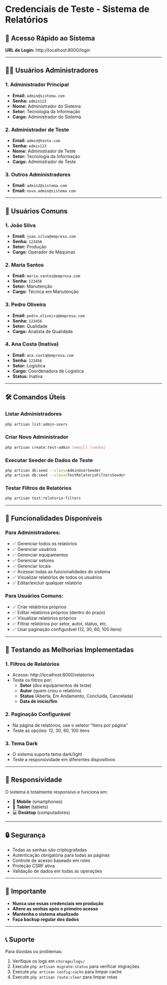 # Credenciais de Teste - Sistema de Relatórios

## 🚀 Acesso Rápido ao Sistema

**URL de Login:** http://localhost:8000/login

---

## 👨‍💼 Usuários Administradores

### 1. Administrador Principal
- **Email:** `admin@sistema.com`
- **Senha:** `admin123`
- **Nome:** Administrador do Sistema
- **Setor:** Tecnologia da Informação
- **Cargo:** Administrador do Sistema

### 2. Administrador de Teste
- **Email:** `admin@teste.com`
- **Senha:** `admin123`
- **Nome:** Administrador de Teste
- **Setor:** Tecnologia da Informação
- **Cargo:** Administrador de Teste

### 3. Outros Administradores
- **Email:** `admin2@sistema.com`
- **Email:** `novo.admin@sistema.com`

---

## 👥 Usuários Comuns

### 1. João Silva
- **Email:** `joao.silva@empresa.com`
- **Senha:** `123456`
- **Setor:** Produção
- **Cargo:** Operador de Máquinas

### 2. Maria Santos
- **Email:** `maria.santos@empresa.com`
- **Senha:** `123456`
- **Setor:** Manutenção
- **Cargo:** Técnica em Manutenção

### 3. Pedro Oliveira
- **Email:** `pedro.oliveira@empresa.com`
- **Senha:** `123456`
- **Setor:** Qualidade
- **Cargo:** Analista de Qualidade

### 4. Ana Costa (Inativa)
- **Email:** `ana.costa@empresa.com`
- **Senha:** `123456`
- **Setor:** Logística
- **Cargo:** Coordenadora de Logística
- **Status:** Inativa

---

## 🛠️ Comandos Úteis

### Listar Administradores
```bash
php artisan list:admin-users
```

### Criar Novo Administrador
```bash
php artisan create:test-admin [email] [senha]
```

### Executar Seeder de Dados de Teste
```bash
php artisan db:seed --class=AdminUserSeeder
php artisan db:seed --class=TestRelatorioFiltersSeeder
```

### Testar Filtros de Relatórios
```bash
php artisan test:relatorio-filters
```

---

## 🔧 Funcionalidades Disponíveis

### Para Administradores:
- ✅ Gerenciar todos os relatórios
- ✅ Gerenciar usuários
- ✅ Gerenciar equipamentos
- ✅ Gerenciar setores
- ✅ Gerenciar locais
- ✅ Acessar todas as funcionalidades do sistema
- ✅ Visualizar relatórios de todos os usuários
- ✅ Editar/excluir qualquer relatório

### Para Usuários Comuns:
- ✅ Criar relatórios próprios
- ✅ Editar relatórios próprios (dentro do prazo)
- ✅ Visualizar relatórios próprios
- ✅ Filtrar relatórios por setor, autor, status, etc.
- ✅ Usar paginação configurável (12, 30, 60, 100 itens)

---

## 🎯 Testando as Melhorias Implementadas

### 1. Filtros de Relatórios
- Acesse: http://localhost:8000/relatorios
- Teste os filtros por:
  - **Setor** (dos equipamentos de teste)
  - **Autor** (quem criou o relatório)
  - **Status** (Aberta, Em Andamento, Concluída, Cancelada)
  - **Data de início/fim**

### 2. Paginação Configurável
- Na página de relatórios, use o seletor "Itens por página"
- Teste as opções: 12, 30, 60, 100 itens

### 3. Tema Dark
- O sistema suporta tema dark/light
- Teste a responsividade em diferentes dispositivos

---

## 📱 Responsividade

O sistema é totalmente responsivo e funciona em:
- 📱 **Mobile** (smartphones)
- 📱 **Tablet** (tablets)
- 💻 **Desktop** (computadores)

---

## 🔒 Segurança

- Todas as senhas são criptografadas
- Autenticação obrigatória para todas as páginas
- Controle de acesso baseado em roles
- Proteção CSRF ativa
- Validação de dados em todas as operações

---

## 🚨 Importante

- **Nunca use essas credenciais em produção**
- **Altere as senhas após o primeiro acesso**
- **Mantenha o sistema atualizado**
- **Faça backup regular dos dados**

---

## 📞 Suporte

Para dúvidas ou problemas:
1. Verifique os logs em `storage/logs/`
2. Execute `php artisan migrate:status` para verificar migrações
3. Execute `php artisan config:cache` para limpar cache
4. Execute `php artisan route:clear` para limpar rotas 
